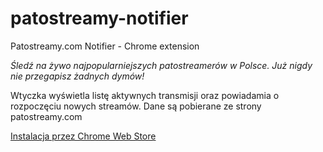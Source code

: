 # patostreamy-notifier
Patostreamy.com Notifier - Chrome extension

*Śledź na żywo najpopularniejszych patostreamerów w Polsce. Już nigdy nie przegapisz żadnych dymów!*

Wtyczka wyświetla listę aktywnych transmisji oraz powiadamia o rozpoczęciu nowych streamów. Dane są pobierane ze strony patostreamy.com

[Instalacja przez Chrome Web Store](https://chrome.google.com/webstore/detail/patostreamycom-notifier/dpoeekjbpdpdddlcfpahhaedcjpgjfgd)
